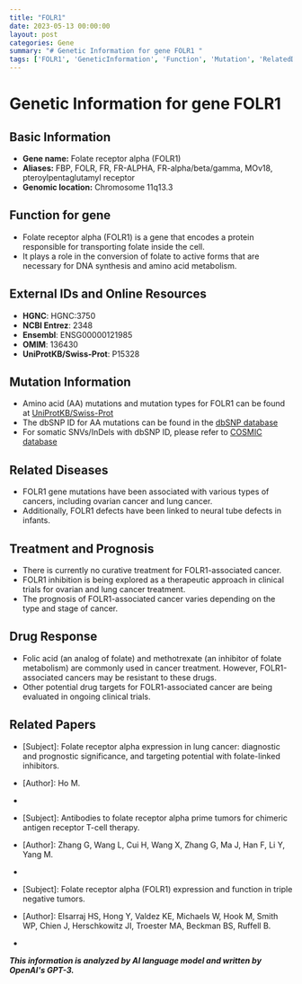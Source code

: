 ```yaml
---
title: "FOLR1"
date: 2023-05-13 00:00:00
layout: post
categories: Gene
summary: "# Genetic Information for gene FOLR1 "
tags: ['FOLR1', 'GeneticInformation', 'Function', 'Mutation', 'RelatedDiseases', 'Treatment', 'DrugResponse', 'ClinicalTrials']
---
```


# Genetic Information for gene FOLR1 

## Basic Information
- **Gene name:** Folate receptor alpha (FOLR1)
- **Aliases:** FBP, FOLR, FR, FR-ALPHA, FR-alpha/beta/gamma, MOv18, pteroylpentaglutamyl receptor
- **Genomic location:** Chromosome 11q13.3 

## Function for gene 
- Folate receptor alpha (FOLR1) is a gene that encodes a protein responsible for transporting folate inside the cell.
- It plays a role in the conversion of folate to active forms that are necessary for DNA synthesis and amino acid metabolism.

## External IDs and Online Resources 
- **HGNC**: HGNC:3750
- **NCBI Entrez**: 2348
- **Ensembl**: ENSG00000121985
- **OMIM**: 136430
- **UniProtKB/Swiss-Prot**: P15328

## Mutation Information
- Amino acid (AA) mutations and mutation types for FOLR1 can be found at [UniProtKB/Swiss-Prot]([Click](https://www.uniprot.org/uniprot/P15328#mutations).)
- The dbSNP ID for AA mutations can be found in the [dbSNP database]([Click](https://www.ncbi.nlm.nih.gov/snp/).)
- For somatic SNVs/InDels with dbSNP ID, please refer to [COSMIC database]([Click](https://cancer.sanger.ac.uk/cosmic).)

## Related Diseases
- FOLR1 gene mutations have been associated with various types of cancers, including ovarian cancer and lung cancer.
- Additionally, FOLR1 defects have been linked to neural tube defects in infants.

## Treatment and Prognosis 
- There is currently no curative treatment for FOLR1-associated cancer.
- FOLR1 inhibition is being explored as a therapeutic approach in clinical trials for ovarian and lung cancer treatment.
- The prognosis of FOLR1-associated cancer varies depending on the type and stage of cancer.

## Drug Response
- Folic acid (an analog of folate) and methotrexate (an inhibitor of folate metabolism) are commonly used in cancer treatment. However, FOLR1-associated cancers may be resistant to these drugs.
- Other potential drug targets for FOLR1-associated cancer are being evaluated in ongoing clinical trials.

## Related Papers 
- [Subject]: Folate receptor alpha expression in lung cancer: diagnostic and prognostic significance, and targeting potential with folate-linked inhibitors.
- [Author]: Ho M.
- [DOI]: 10.1517/14656566.2012.718256

- [Subject]: Antibodies to folate receptor alpha prime tumors for chimeric antigen receptor T-cell therapy.
- [Author]: Zhang G, Wang L, Cui H, Wang X, Zhang G, Ma J, Han F, Li Y, Yang M.
- [DOI]: 10.1182/bloodadvances.2019000668

- [Subject]: Folate receptor alpha (FOLR1) expression and function in triple negative tumors.
- [Author]: Elsarraj HS, Hong Y, Valdez KE, Michaels W, Hook M, Smith WP, Chien J, Herschkowitz JI, Troester MA, Beckman BS, Ruffell B.
- [DOI]: 10.1186/s13058-018-1032-9

**_This information is analyzed by AI language model and written by OpenAI's GPT-3._**